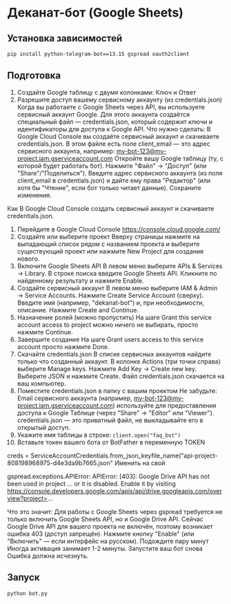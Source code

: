 # Деканат-бот (Google Sheets)

## Установка зависимостей
```bash
pip install python-telegram-bot==13.15 gspread oauth2client
```

## Подготовка
1. Создайте Google таблицу с двумя колонками: Ключ и Ответ
2. Разрешите доступ вашему сервисному аккаунту (из credentials.json)
Когда вы работаете с Google Sheets через API, вы используете сервисный аккаунт Google. Для этого аккаунта создаётся специальный файл — credentials.json, который содержит ключи и идентификаторы для доступа к Google API.
Что нужно сделать:
В Google Cloud Console вы создаёте сервисный аккаунт и скачиваете credentials.json.
В этом файле есть поле client_email — это адрес сервисного аккаунта, например:
my-bot-123@my-project.iam.gserviceaccount.com
Откройте вашу Google таблицу (ту, с которой будет работать бот).
Нажмите "Файл" → "Доступ" (или "Share"/"Поделиться").
Введите адрес сервисного аккаунта (из поля client_email в credentials.json) и дайте ему права "Редактор" (или хотя бы "Чтение", если бот только читает данные).
Сохраните изменения.

Как В Google Cloud Console создать сервисный аккаунт и скачиваете credentials.json.
1. Перейдите в Google Cloud Console
https://console.cloud.google.com/
2. Создайте или выберите проект
Вверху страницы нажмите на выпадающий список рядом с названием проекта и выберите существующий проект или нажмите New Project для создания нового.
3. Включите Google Sheets API
В левом меню выберите APIs & Services → Library.
В строке поиска введите Google Sheets API.
Кликните по найденному результату и нажмите Enable.
4. Создайте сервисный аккаунт
В левом меню выберите IAM & Admin → Service Accounts.
Нажмите Create Service Account (сверху).
Введите имя (например, "dekanat-bot") и, при необходимости, описание.
Нажмите Create and Continue.
5. Назначение ролей (можно пропустить)
На шаге Grant this service account access to project можно ничего не выбирать, просто нажмите Continue.
6. Завершите создание
На шаге Grant users access to this service account просто нажмите Done.
7. Скачайте credentials.json
В списке сервисных аккаунтов найдите только что созданный аккаунт.
В колонке Actions (три точки справа) выберите Manage keys.
Нажмите Add Key → Create new key.
Выберите JSON и нажмите Create.
Файл credentials.json скачается на ваш компьютер.
8. Поместите credentials.json в папку с вашим проектом
Не забудьте:
Email сервисного аккаунта (например, my-bot-123@my-project.iam.gserviceaccount.com) используйте для предоставления доступа к Google Таблице (через "Share" → "Editor" или "Viewer").
credentials.json — это приватный файл, не выкладывайте его в открытый доступ.
3. Укажите имя таблицы в строке: `client.open("faq_bot")`
4. Вставьте токен вашего бота от BotFather в переменную TOKEN


creds = ServiceAccountCredentials.from_json_keyfile_name("api-project-808198968975-d4e3da9b7665.json"
Именить на свой 


gspread.exceptions.APIError: APIError: [403]: Google Drive API has not been used in project ... or it is disabled. Enable it by visiting https://console.developers.google.com/apis/api/drive.googleapis.com/overview?project=...

Что это значит:
Для работы с Google Sheets через gspread требуется не только включить Google Sheets API, но и Google Drive API.
Сейчас Google Drive API для вашего проекта не включён, поэтому возникает ошибка 403 (доступ запрещён).
Нажмите кнопку "Enable" (или "Включить" — если интерфейс на русском).
Подождите пару минут
Иногда активация занимает 1-2 минуты.
Запустите ваш бот снова
Ошибка должна исчезнуть.

## Запуск
```bash
python bot.py
```